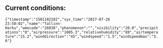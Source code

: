 ## Current conditions: 
 ``` {"timestamp":"1501102182","sys_time":"2017-07-26 23:50:02","name":"Tallinn-Harku","wmocode":"26038","phenomenon":"","visibility":"20.0","precipitations":"0","airpressure":"1005.3","relativehumidity":"89","airtemperature":"15.2","winddirection":"45","windspeed":"1.5","windspeedmax":"3.6"} ```

